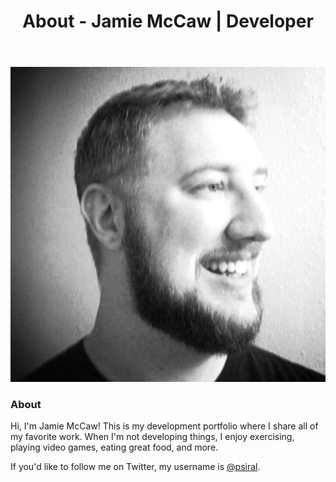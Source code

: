 ﻿---
layout: default
title: About - Jamie McCaw | Developer
---
<section>
    <img src="/assets/images/jamie-mccaw-bio.jpg" alt="Photograph of Jamie McCaw" class="profile-photo">
    <h3>About</h3>
    <p>Hi, I'm Jamie McCaw! This is my development portfolio where I share all of my favorite work. When I'm not developing things, I enjoy exercising, playing video games, eating great food, and more.</p>
    <p>If you'd like to follow me on Twitter, my username is <a href="http://twitter.com/psiral" target="_blank" class="paragraph-link">@psiral</a>.</p>
</section>

